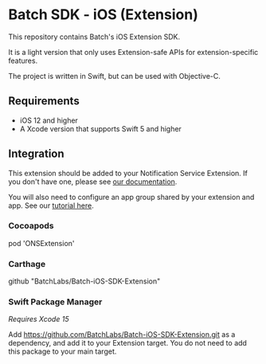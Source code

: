 # Batch SDK - iOS (Extension)

This repository contains Batch's iOS Extension SDK.

It is a light version that only uses Extension-safe APIs for extension-specific features.

The project is written in Swift, but can be used with Objective-C.

## Requirements

- iOS 12 and higher
- A Xcode version that supports Swift 5 and higher

## Integration

This extension should be added to your Notification Service Extension. If you don't have one, please see [our documentation](https://doc.batch.com/ios/sdk-integration/rich-notifications-setup).

You will also need to configure an app group shared by your extension and app. See our [tutorial here](https://doc.batch.com/ios/advanced/app-groups).

### Cocoapods

pod 'ONSExtension'

### Carthage

github "BatchLabs/Batch-iOS-SDK-Extension"

### Swift Package Manager

_Requires Xcode 15_

Add https://github.com/BatchLabs/Batch-iOS-SDK-Extension.git as a dependency, and add it to your Extension target.
You do not need to add this package to your main target.
